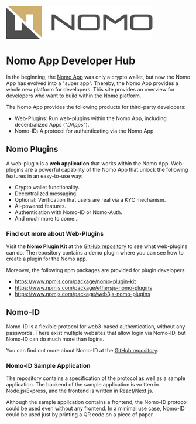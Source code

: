 <link rel="icon" href="favicon.ico" type="favicon.ico">

<img src="nomo-logo-square.jpg" width="400" height="90">

# Nomo App Developer Hub

In the beginning, the [Nomo App](https://nomo.app) was only a crypto wallet, but now the Nomo App has evolved into a "super app".
Thereby, the Nomo App provides a whole new platform for developers.
This site provides an overview for developers who want to build within the Nomo platform.

The Nomo App provides the following products for third-party developers:

- Web-Plugins: Run web-plugins within the Nomo App, including decentralized Apps ("_DApps_").
- Nomo-ID: A protocol for authenticating via the Nomo App.

## Nomo Plugins

A web-plugin is a **web application** that works within the Nomo App.
Web-plugins are a powerful capability of the Nomo App that unlock the following features in an easy-to-use way:

- Crypto wallet functionality.
- Decentralized messaging.
- Optional: Verification that users are real via a KYC mechanism.
- AI-powered features.
- Authentication with Nomo-ID or Nomo-Auth.
- And much more to come...

### Find out more about Web-Plugins

Visit the **Nomo Plugin Kit** at the [GitHub repository](https://github.com/nomo-app/nomo-plugin-kit) to see what web-plugins can do.
The repository contains a demo plugin where you can see how to create a plugin for the Nomo app.

Moreover, the following npm packages are provided for plugin developers:

- <https://www.npmjs.com/package/nomo-plugin-kit>
- <https://www.npmjs.com/package/ethersjs-nomo-plugins>
- <https://www.npmjs.com/package/web3js-nomo-plugins>

## Nomo-ID

Nomo-ID is a flexible protocol for web3-based authentication, without any passwords.
There exist multiple websites that allow login via Nomo-ID, but Nomo-ID can do much more than logins.

You can find out more about Nomo-ID at the [GitHub repository](https://github.com/nomo-app/nomo-id).

### Nomo-ID Sample Application

The repository contains a specification of the protocol as well as a sample application.
The backend of the sample application is written in Node.js/Express, and the frontend is written in React/Next.js.

Although the sample application contains a frontend, the Nomo-ID protocol could be used even without any frontend.
In a minimal use case, Nomo-ID could be used just by printing a QR code on a piece of paper.
